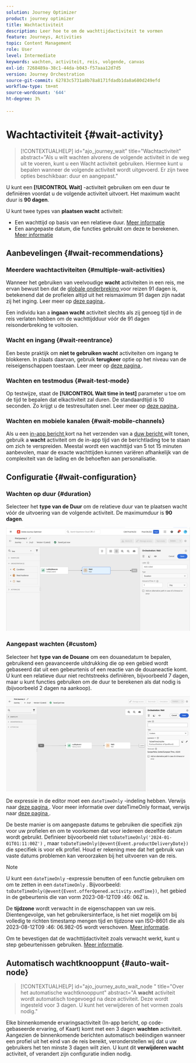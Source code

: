 ```yaml
---
solution: Journey Optimizer
product: journey optimizer
title: Wachtactiviteit
description: Leer hoe te om de wachttijdactiviteit te vormen
feature: Journeys, Activities
topic: Content Management
role: User
level: Intermediate
keywords: wachten, activiteit, reis, volgende, canvas
exl-id: 7268489a-38c1-44da-b043-f57aaa12d7d5
version: Journey Orchestration
source-git-commit: 62783c5731a8b78a8171fdadb1da8a680d249efd
workflow-type: tm+mt
source-wordcount: '644'
ht-degree: 3%

---
```


# Wachtactiviteit {#wait-activity}

>[!CONTEXTUALHELP]
>id="ajo_journey_wait"
>title="Wachtactiviteit"
>abstract="Als u wilt wachten alvorens de volgende activiteit in de weg uit te voeren, kunt u een Wacht activiteit gebruiken. Hiermee kunt u bepalen wanneer de volgende activiteit wordt uitgevoerd. Er zijn twee opties beschikbaar: duur en aangepast."

U kunt een **[!UICONTROL Wait]** -activiteit gebruiken om een duur te definiëren voordat u de volgende activiteit uitvoert.  Het maximum wacht duur is **90 dagen**.

U kunt twee types van **plaatsen wacht** activiteit:

* Een wachttijd op basis van een relatieve duur. [Meer informatie](#duration)
* Een aangepaste datum, die functies gebruikt om deze te berekenen. [Meer informatie](#custom)

<!--
* [Email send time optimization](#email_send_time_optimization)
* [Fixed date](#fixed_date) 
-->

## Aanbevelingen {#wait-recommendations}

### Meerdere wachtactiviteiten {#multiple-wait-activities}

Wanneer het gebruiken van veelvoudige **wacht** activiteiten in een reis, me ervan bewust ben dat de [ globale onderbreking ](journey-properties.md#global_timeout) voor reizen 91 dagen is, betekenend dat de profielen altijd uit het reismaximum 91 dagen zijn nadat zij het inging. Leer meer op [ deze pagina ](journey-properties.md#global_timeout).

Een individu kan a **ingaan wacht** activiteit slechts als zij genoeg tijd in de reis verlaten hebben om de wachttijdduur vóór de 91 dagen reisonderbreking te voltooien.

### Wacht en ingang {#wait-reentrance}

Een beste praktijk om **niet te gebruiken wacht** activiteiten om ingang te blokkeren. In plaats daarvan, gebruik **terugkeer** optie op het niveau van de reiseigenschappen toestaan. Leer meer op [ deze pagina ](../building-journeys/journey-properties.md#entrance).

### Wachten en testmodus {#wait-test-mode}

Op testwijze, staat de **[!UICONTROL Wait time in test]** parameter u toe om de tijd te bepalen dat elk **&#x200B;**&#x200B;activiteit zal duren. De standaardtijd is 10 seconden. Zo krijgt u de testresultaten snel. Leer meer op [ deze pagina ](../building-journeys/testing-the-journey.md).

### Wachten en mobiele kanalen {#wait-mobile-channels}

Als u een [ in-app bericht ](../in-app/create-in-app.md) kort na het verzenden van a [ duw bericht ](../../rp_landing_pages/push-landing-page.md) wilt tonen, gebruik a **wacht** activiteit om de in-app tijd van de berichtlading toe te staan om zich te verspreiden. Meestal wordt een wachttijd van 5 tot 15 minuten aanbevolen, maar de exacte wachttijden kunnen variëren afhankelijk van de complexiteit van de lading en de behoeften aan personalisatie.

## Configuratie {#wait-configuration}

### Wachten op duur {#duration}

Selecteer het **type van de Duur** om de relatieve duur van te plaatsen wacht vóór de uitvoering van de volgende activiteit. De maximumduur is **90 dagen**.

![ bepaalt de wachttijdduur ](assets/journey55.png)

<!--
## Fixed date wait{#fixed_date}

Select the date for the execution of the next activity.

![](assets/journey56.png)

-->

### Aangepast wachten {#custom}

Selecteer het **type van de Douane** om een douanedatum te bepalen, gebruikend een geavanceerde uitdrukking die op een gebied wordt gebaseerd dat uit een gebeurtenis of een reactie van de douaneactie komt. U kunt een relatieve duur niet rechtstreeks definiëren, bijvoorbeeld 7 dagen, maar u kunt functies gebruiken om de duur te berekenen als dat nodig is (bijvoorbeeld 2 dagen na aankoop).

![ bepalen een douane wacht met een uitdrukking ](assets/journey57.png)

De expressie in de editor moet een `dateTimeOnly` -indeling hebben. Verwijs naar [ deze pagina ](expression/expressionadvanced.md). Voor meer informatie over dateTimeOnly formaat, verwijs naar [ deze pagina ](expression/data-types.md).

De beste manier is om aangepaste datums te gebruiken die specifiek zijn voor uw profielen en om te voorkomen dat voor iedereen dezelfde datum wordt gebruikt. Definieer bijvoorbeeld niet `toDateTimeOnly('2024-01-01T01:11:00Z')` , maar `toDateTimeOnly(@event{Event.productDeliveryDate})` die specifiek is voor elk profiel. Houd er rekening mee dat het gebruik van vaste datums problemen kan veroorzaken bij het uitvoeren van de reis.


>[!NOTE]
>
>U kunt een `dateTimeOnly` -expressie benutten of een functie gebruiken om om te zetten in een `dateTimeOnly` . Bijvoorbeeld: `toDateTimeOnly(@event{Event.offerOpened.activity.endTime})`, het gebied in de gebeurtenis die van vorm 2023-08-12T09 :46: 06Z is.
>
>De **tijdzone** wordt verwacht in de eigenschappen van uw reis. Dientengevolge, van het gebruikersinterface, is het niet mogelijk om bij volledig te richten timestamp mengen tijd en tijdzone van ISO-8601 die als 2023-08-12T09 :46: 06.982-05 wordt verschoven. [Meer informatie](../building-journeys/timezone-management.md).


Om te bevestigen dat de wachttijdactiviteit zoals verwacht werkt, kunt u step gebeurtenissen gebruiken. [Meer informatie](../reports/query-examples.md#common-queries).

## Automatisch wachtknooppunt  {#auto-wait-node}


>[!CONTEXTUALHELP]
>id="ajo_journey_auto_wait_node "
>title="Over het automatische wachtknooppunt"
>abstract="A **wacht** activiteit wordt automatisch toegevoegd na deze activiteit. Deze wordt ingesteld voor 3 dagen. U kunt het verwijderen of het vormen zoals nodig."

Elke binnenkomende ervaringsactiviteit (In-app bericht, op code-gebaseerde ervaring, of Kaart) komt met een 3 dagen **wachten** activiteit. Aangezien de binnenkomende berichten automatisch beëindigen wanneer een profiel uit het eind van de reis bereikt, veronderstellen wij dat u uw gebruikers het ten minste 3 dagen wilt zien. U kunt dit **verwijderen wacht** activiteit, of verandert zijn configuratie indien nodig.